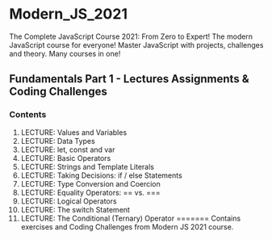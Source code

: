 # Modern_JS_2021

 The Complete JavaScript Course 2021: From Zero to Expert! The modern JavaScript course for everyone! Master JavaScript with projects, challenges and theory. Many courses in one!


## Fundamentals Part 1 - Lectures Assignments & Coding Challenges
### Contents
1. LECTURE: Values and Variables
2. LECTURE: Data Types
3. LECTURE: let, const and var
4. LECTURE: Basic Operators
5. LECTURE: Strings and Template Literals
6. LECTURE: Taking Decisions: if / else Statements
7. LECTURE: Type Conversion and Coercion
8. LECTURE: Equality Operators: == vs. ===
9. LECTURE: Logical Operators
10. LECTURE: The switch Statement
11. LECTURE: The Conditional (Ternary) Operator
=======
 Contains exercises and Coding Challenges from Modern JS 2021 course.

